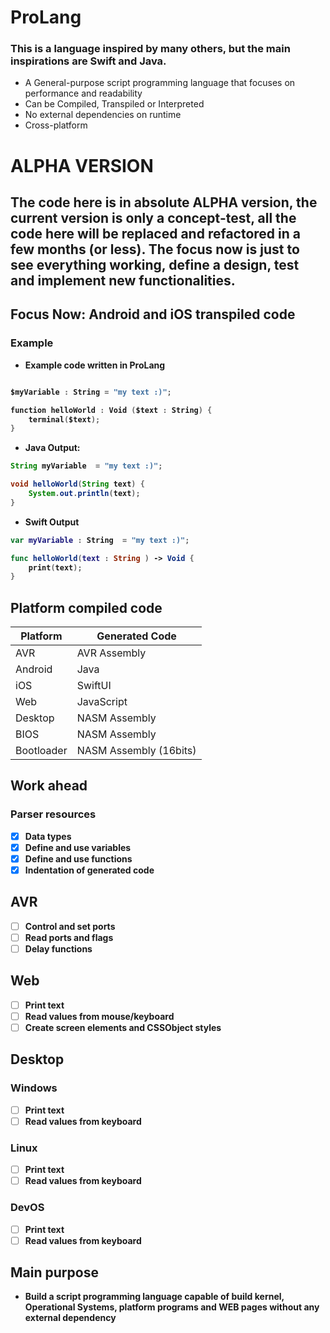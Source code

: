 # ProLang
### This is a language inspired by many others, but the main inspirations are Swift and Java.

- A General-purpose script programming language that focuses on performance and readability
- Can be Compiled, Transpiled or Interpreted
- No external dependencies on runtime
- Cross-platform

# ALPHA VERSION
## The code here is in absolute ALPHA version, the current version is only a <strong>concept-test<strong>, all the code here will be replaced and refactored in a few months (or less). The focus now is just to see everything working, define a design, test and implement new functionalities.

## Focus Now: Android and iOS transpiled code
### Example

- Example code written in ProLang

```Swift

$myVariable : String = "my text :)";

function helloWorld : Void ($text : String) {
    terminal($text);
}

```

- Java Output:

```Java
String myVariable  = "my text :)";

void helloWorld(String text) {
    System.out.println(text);
}
```

- Swift Output

```Swift
var myVariable : String  = "my text :)";

func helloWorld(text : String ) -> Void {
    print(text);
}
```

## Platform compiled code

Platform | Generated Code
-------- | --------------
AVR|AVR Assembly
Android | Java
iOS | SwiftUI
Web|JavaScript
Desktop|NASM Assembly
BIOS|NASM Assembly
Bootloader|NASM Assembly (16bits)

## Work ahead

### Parser resources 
- [x] Data types
- [x] Define and use variables
- [x] Define and use functions
- [x] Indentation of generated code

## AVR
- [ ] Control and set ports
- [ ] Read ports and flags
- [ ] Delay functions

## Web
- [ ] Print text
- [ ] Read values from mouse/keyboard
- [ ] Create screen elements and CSSObject styles

## Desktop
### Windows
- [ ] Print text
- [ ] Read values from keyboard

### Linux
- [ ] Print text
- [ ] Read values from keyboard

### DevOS
- [ ] Print text
- [ ] Read values from keyboard

## Main purpose
- Build a script programming language capable of build kernel, Operational Systems, platform programs and WEB pages without any external dependency

